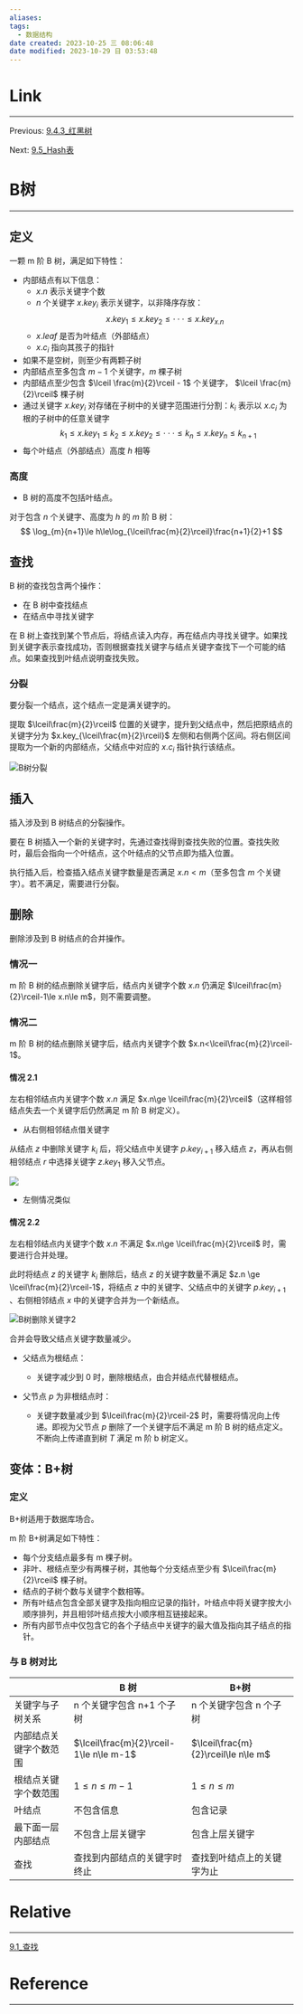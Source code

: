 ```yaml
---
aliases: 
tags:
  - 数据结构
date created: 2023-10-25 三 08:06:48
date modified: 2023-10-29 日 03:53:48
---
```


# Link

---
Previous: [9.4.3_红黑树](9.4.3_红黑树.md)

Next: [9.5_Hash表](9.5_Hash表.md)

# B树

---

## 定义

一颗 m 阶 B 树，满足如下特性：

- 内部结点有以下信息：
  - $x.n$ 表示关键字个数
  - $n$ 个关键字 $x.key_i$ 表示关键字，以非降序存放：$$x.key_1\le x.key_2\le \cdot\cdot\cdot\le x.key_{x.n}$$
  - $x.leaf$ 是否为叶结点（外部结点）
  - $x.c_i$ 指向其孩子的指针
- 如果不是空树，则至少有两颗子树
- 内部结点至多包含 $m-1$ 个关键字，$m$ 棵子树
- 内部结点至少包含 $\lceil \frac{m}{2}\rceil - 1$ 个关键字， $\lceil \frac{m}{2}\rceil$ 棵子树
- 通过关键字 $x.key_i$ 对存储在子树中的关键字范围进行分割：$k_i$ 表示以 $x.c_i$ 为根的子树中的任意关键字 $$k_1\le x.key_1\le k_2\le x.key_2\le\cdot\cdot\cdot\le k_n\le x.key_n\le k_{n+1}$$
- 每个叶结点（外部结点）高度 $h$ 相等

### 高度

- B 树的高度不包括叶结点。

对于包含 $n$ 个关键字、高度为 $h$ 的 $m$ 阶 B 树：
$$
\log_{m}{n+1}\le h\le\log_{\lceil\frac{m}{2}\rceil}\frac{n+1}{2}+1
$$

## 查找

B 树的查找包含两个操作：

- 在 B 树中查找结点
- 在结点中寻找关键字

在 B 树上查找到某个节点后，将结点读入内存，再在结点内寻找关键字。如果找到关键字表示查找成功，否则根据查找关键字与结点关键字查找下一个可能的结点。如果查找到叶结点说明查找失败。

### 分裂

要分裂一个结点，这个结点一定是满关键字的。

提取 $\lceil\frac{m}{2}\rceil$ 位置的关键字，提升到父结点中，然后把原结点的关键字分为 $x.key_{\lceil\frac{m}{2}\rceil}$ 左侧和右侧两个区间。将右侧区间提取为一个新的内部结点，父结点中对应的 $x.c_i$ 指针执行该结点。

![B树分裂](../images/数据结构/B树分裂.png)

## 插入

插入涉及到 B 树结点的分裂操作。

要在 B 树插入一个新的关键字时，先通过查找得到查找失败的位置。查找失败时，最后会指向一个叶结点，这个叶结点的父节点即为插入位置。

执行插入后，检查插入结点关键字数量是否满足 $x.n < m$（至多包含 $m$ 个关键字）。若不满足，需要进行分裂。

## 删除

删除涉及到 B 树结点的合并操作。

### 情况一

m 阶 B 树的结点删除关键字后，结点内关键字个数 $x.n$ 仍满足 $\lceil\frac{m}{2}\rceil-1\le x.n\le m$，则不需要调整。

### 情况二

m 阶 B 树的结点删除关键字后，结点内关键字个数  $x.n<\lceil\frac{m}{2}\rceil-1$。

#### 情况 2.1

左右相邻结点内关键字个数 $x.n$ 满足 $x.n\ge \lceil\frac{m}{2}\rceil$（这样相邻结点失去一个关键字后仍然满足 m 阶 B 树定义）。

- 从右侧相邻结点借关键字

从结点 $z$ 中删除关键字 $k_i$ 后，将父结点中关键字 $p.key_{i+1}$ 移入结点 $z$，再从右侧相邻结点 $r$ 中选择关键字 $z.key_1$ 移入父节点。

![](../images/数据结构/B树删除关键字1.png)

- 左侧情况类似

#### 情况 2.2

左右相邻结点内关键字个数 $x.n$ 不满足 $x.n\ge \lceil\frac{m}{2}\rceil$ 时，需要进行合并处理。

此时将结点 $z$ 的关键字 $k_i$ 删除后，结点 $z$ 的关键字数量不满足 $z.n \ge \lceil\frac{m}{2}\rceil-1$，将结点 $z$ 中的关键字、父结点中的关键字 $p.key_{i+1}$ 、右侧相邻结点 $x$ 中的关键字合并为一个新结点。

![B树删除关键字2](../images/数据结构/B树删除关键字2.png)

合并会导致父结点关键字数量减少。

- 父结点为根结点：
  - 关键字减少到 0 时，删除根结点，由合并结点代替根结点。

- 父节点 $p$ 为非根结点时：
  - 关键字数量减少到 $\lceil\frac{m}{2}\rceil-2$ 时，需要将情况向上传递。即视为父节点 $p$ 删除了一个关键字后不满足 m 阶 B 树的结点定义。不断向上传递直到树 $T$ 满足 m 阶 b 树定义。

## 变体：B+树

### 定义

B+树适用于数据库场合。

m 阶 B+树满足如下特性：

- 每个分支结点最多有 m 棵子树。
- 非叶、根结点至少有两棵子树，其他每个分支结点至少有 $\lceil\frac{m}{2}\rceil$ 棵子树。
- 结点的子树个数与关键字个数相等。
- 所有叶结点包含全部关键字及指向相应记录的指针，叶结点中将关键字按大小顺序排列，并且相邻叶结点按大小顺序相互链接起来。
- 所有内部节点中仅包含它的各个子结点中关键字的最大值及指向其子结点的指针。

### 与 B 树对比

|                        | B 树                                    | B+树                                |
| ---------------------- | --------------------------------------- | ----------------------------------- |
| 关键字与子树关系       | n 个关键字包含 n+1 个子树               | n 个关键字包含 n 个子树             |
| 内部结点关键字个数范围 | $\lceil\frac{m}{2}\rceil-1\le n\le m-1$ | $\lceil\frac{m}{2}\rceil\le n\le m$ |
| 根结点关键字个数范围   | $1\le n\le m-1$                         | $1\le n\le m$                       |
| 叶结点                 | 不包含信息                              | 包含记录                            |
| 最下面一层内部结点     | 不包含上层关键字                        | 包含上层关键字                      |
| 查找                   | 查找到内部结点的关键字时终止            | 查找到叶结点上的关键字为止          |

# Relative

---

[9.1_查找](9.1_查找.md)

# Reference

---

